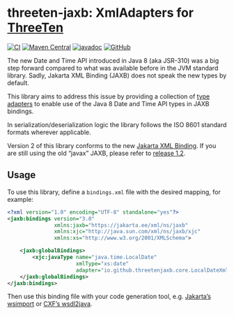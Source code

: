 # threeten-jaxb: XmlAdapters for [ThreeTen](https://www.threeten.org/)

[![CI](https://github.com/threeten-jaxb/threeten-jaxb/actions/workflows/ci.yml/badge.svg)](https://github.com/threeten-jaxb/threeten-jaxb/actions/workflows/ci.yml)
[![Maven Central](https://img.shields.io/maven-central/v/io.github.threeten-jaxb/threeten-jaxb-core.svg)](https://search.maven.org/search?q=g:io.github.threeten-jaxb)
[![javadoc](https://javadoc.io/badge2/io.github.threeten-jaxb/threeten-jaxb-core/javadoc.svg)](https://javadoc.io/doc/io.github.threeten-jaxb)
[![GitHub](https://img.shields.io/github/license/threeten-jaxb/threeten-jaxb.svg)](https://opensource.org/licenses/Apache-2.0)

The new Date and Time API introduced in Java 8 (aka JSR-310) was a big step forward
compared to what was available before in the JVM standard library.
Sadly, Jakarta XML Binding (JAXB) does not speak the new types by default.

This library aims to address this issue by providing a collection of
[type adapters](https://jakarta.ee/specifications/xml-binding/4.0/apidocs/jakarta.xml.bind/jakarta/xml/bind/annotation/adapters/xmladapter)
to enable use of the Java 8 Date and Time API types in JAXB bindings.

In serialization/deserialization logic the library follows the ISO 8601
standard formats wherever applicable.

Version 2 of this library conforms to the new [Jakarta XML Binding](https://jakarta.ee/specifications/xml-binding/4.0/).
If you are still using the old “javax” JAXB, please refer to [release 1.2](https://github.com/threeten-jaxb/threeten-jaxb/tree/v1.2).

Usage
--
To use this library, define a `bindings.xml` file with the desired mapping, for example:

```xml
<?xml version="1.0" encoding="UTF-8" standalone="yes"?>
<jaxb:bindings version="3.0"
               xmlns:jaxb="https://jakarta.ee/xml/ns/jaxb"
               xmlns:xjc="http://java.sun.com/xml/ns/jaxb/xjc"
               xmlns:xs="http://www.w3.org/2001/XMLSchema">

    <jaxb:globalBindings>
        <xjc:javaType name="java.time.LocalDate"
                      xmlType="xs:date"
                      adapter="io.github.threetenjaxb.core.LocalDateXmlAdapter"/>
    </jaxb:globalBindings>
</jaxb:bindings>
```

Then use this binding file with your code generation tool, e.g.
[Jakarta’s wsimport](https://eclipse-ee4j.github.io/metro-jax-ws/4.0.0/docs/ch04.html#tools-wsimport)
or [CXF’s wsdl2java](https://cxf.apache.org/docs/wsdl-to-java.html).
